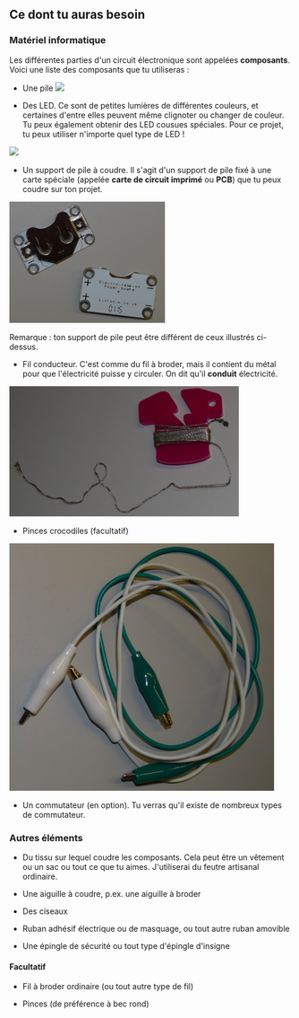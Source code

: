 ## Ce dont tu auras besoin

### Matériel informatique

Les différentes parties d'un circuit électronique sont appelées **composants**. Voici une liste des composants que tu utiliseras :

+ Une pile ![](images/batteries.png)

+ Des LED. Ce sont de petites lumières de différentes couleurs, et certaines d'entre elles peuvent même clignoter ou changer de couleur. Tu peux également obtenir des LED cousues spéciales. Pour ce projet, tu peux utiliser n'importe quel type de LED !

![](images/LEDs_mix.png)

+ Un support de pile à coudre. Il s'agit d'un support de pile fixé à une carte spéciale (appelée **carte de circuit imprimé** ou **PCB**) que tu peux coudre sur ton projet.

![](images/battery_holders.png)

Remarque : ton support de pile peut être différent de ceux illustrés ci-dessus.

+ Fil conducteur. C'est comme du fil à broder, mais il contient du métal pour que l'électricité puisse y circuler. On dit qu'il **conduit** électricité.

![](images/thread.png)

+ Pinces crocodiles (facultatif)

![](images/crocs.png)

+ Un commutateur (en option). Tu verras qu'il existe de nombreux types de commutateur.

### Autres éléments

+ Du tissu sur lequel coudre les composants. Cela peut être un vêtement ou un sac ou tout ce que tu aimes. J'utiliserai du feutre artisanal ordinaire.

+ Une aiguille à coudre, p.ex. une aiguille à broder

+ Des ciseaux

+ Ruban adhésif électrique ou de masquage, ou tout autre ruban amovible

+ Une épingle de sécurité ou tout type d'épingle d'insigne

#### Facultatif

+ Fil à broder ordinaire (ou tout autre type de fil)

+ Pinces (de préférence à bec rond)
 

